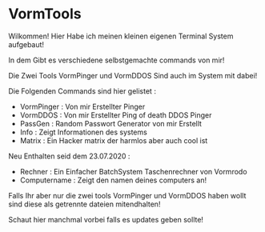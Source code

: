 # VormTools
Wilkommen! Hier Habe ich meinen kleinen eigenen Terminal System aufgebaut!

In dem Gibt es verschiedene selbstgemachte commands von mir!

Die Zwei Tools VormPinger und VormDDOS Sind auch im System mit dabei!

Die Folgenden Commands sind hier gelistet :
* VormPinger : Von mir Erstellter Pinger
* VormDDOS : Von mir Erstellter Ping of death DDOS Pinger
* PassGen : Random Passwort Generator von mir Erstellt
* Info : Zeigt Informationen des systems
* Matrix : Ein Hacker matrix der harmlos aber auch cool ist

Neu Enthalten seid dem 23.07.2020 :

* Rechner : Ein Einfacher BatchSystem Taschenrechner von Vormrodo
* Computername : Zeigt den namen deines computers an!

Falls Ihr aber nur die zwei tools VormPinger und VormDDOS haben wollt sind diese als getrennte dateien mitendhalten!

Schaut hier manchmal vorbei falls es updates geben sollte!
